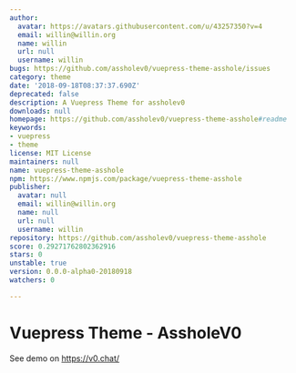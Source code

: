 ```yaml
---
author:
  avatar: https://avatars.githubusercontent.com/u/43257350?v=4
  email: willin@willin.org
  name: willin
  url: null
  username: willin
bugs: https://github.com/assholev0/vuepress-theme-asshole/issues
category: theme
date: '2018-09-18T08:37:37.690Z'
deprecated: false
description: A Vuepress Theme for assholev0
downloads: null
homepage: https://github.com/assholev0/vuepress-theme-asshole#readme
keywords:
- vuepress
- theme
license: MIT License
maintainers: null
name: vuepress-theme-asshole
npm: https://www.npmjs.com/package/vuepress-theme-asshole
publisher:
  avatar: null
  email: willin@willin.org
  name: null
  url: null
  username: willin
repository: https://github.com/assholev0/vuepress-theme-asshole
score: 0.29271762802362916
stars: 0
unstable: true
version: 0.0.0-alpha0-20180918
watchers: 0

---
```


# Vuepress Theme - AssholeV0

See demo on <https://v0.chat/>

